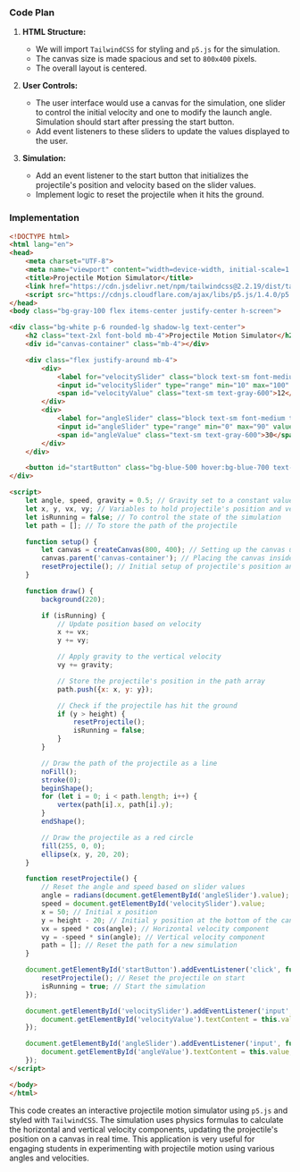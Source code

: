 ### Code Plan

1. **HTML Structure:**
    - We will import `TailwindCSS` for styling and `p5.js` for the simulation.
    - The canvas size is made spacious and set to `800x400` pixels.
    - The overall layout is centered.

2. **User Controls:**
    - The user interface would use a canvas for the simulation, one slider to control the initial velocity and one to modify the launch angle. Simulation should start after pressing the start button.
    - Add event listeners to these sliders to update the values displayed to the user.

3. **Simulation:**
    - Add an event listener to the start button that initializes the projectile's position and velocity based on the slider values.
    - Implement logic to reset the projectile when it hits the ground.

### Implementation

```html
<!DOCTYPE html>
<html lang="en">
<head>
    <meta charset="UTF-8">
    <meta name="viewport" content="width=device-width, initial-scale=1.0">
    <title>Projectile Motion Simulator</title>
    <link href="https://cdn.jsdelivr.net/npm/tailwindcss@2.2.19/dist/tailwind.min.css" rel="stylesheet">
    <script src="https://cdnjs.cloudflare.com/ajax/libs/p5.js/1.4.0/p5.js"></script>
</head>
<body class="bg-gray-100 flex items-center justify-center h-screen">

<div class="bg-white p-6 rounded-lg shadow-lg text-center">
    <h2 class="text-2xl font-bold mb-4">Projectile Motion Simulator</h2>
    <div id="canvas-container" class="mb-4"></div>

    <div class="flex justify-around mb-4">
        <div>
            <label for="velocitySlider" class="block text-sm font-medium text-gray-700">Initial Velocity</label>
            <input id="velocitySlider" type="range" min="10" max="100" value="12" class="w-full mb-2">
            <span id="velocityValue" class="text-sm text-gray-600">12</span> m/s
        </div>
        <div>
            <label for="angleSlider" class="block text-sm font-medium text-gray-700">Launch Angle</label>
            <input id="angleSlider" type="range" min="0" max="90" value="30" class="w-full mb-2">
            <span id="angleValue" class="text-sm text-gray-600">30</span>°
        </div>
    </div>

    <button id="startButton" class="bg-blue-500 hover:bg-blue-700 text-white font-bold py-2 px-4 rounded">Start</button>
</div>

<script>
    let angle, speed, gravity = 0.5; // Gravity set to a constant value to continuously affect the projectile
    let x, y, vx, vy; // Variables to hold projectile's position and velocity
    let isRunning = false; // To control the state of the simulation
    let path = []; // To store the path of the projectile

    function setup() {
        let canvas = createCanvas(800, 400); // Setting up the canvas using p5.js
        canvas.parent('canvas-container'); // Placing the canvas inside the container
        resetProjectile(); // Initial setup of projectile's position and velocity
    }

    function draw() {
        background(220);

        if (isRunning) {
            // Update position based on velocity
            x += vx;
            y += vy;

            // Apply gravity to the vertical velocity
            vy += gravity;

            // Store the projectile's position in the path array
            path.push({x: x, y: y});

            // Check if the projectile has hit the ground
            if (y > height) {
                resetProjectile();
                isRunning = false;
            }
        }

        // Draw the path of the projectile as a line
        noFill();
        stroke(0);
        beginShape();
        for (let i = 0; i < path.length; i++) {
            vertex(path[i].x, path[i].y);
        }
        endShape();

        // Draw the projectile as a red circle
        fill(255, 0, 0);
        ellipse(x, y, 20, 20);
    }

    function resetProjectile() {
        // Reset the angle and speed based on slider values
        angle = radians(document.getElementById('angleSlider').value);
        speed = document.getElementById('velocitySlider').value;
        x = 50; // Initial x position
        y = height - 20; // Initial y position at the bottom of the canvas
        vx = speed * cos(angle); // Horizontal velocity component
        vy = -speed * sin(angle); // Vertical velocity component
        path = []; // Reset the path for a new simulation
    }

    document.getElementById('startButton').addEventListener('click', function() {
        resetProjectile(); // Reset the projectile on start
        isRunning = true; // Start the simulation
    });

    document.getElementById('velocitySlider').addEventListener('input', function() {
        document.getElementById('velocityValue').textContent = this.value; // Update the displayed velocity value
    });

    document.getElementById('angleSlider').addEventListener('input', function() {
        document.getElementById('angleValue').textContent = this.value; // Update the displayed angle value
    });
</script>

</body>
</html>
```

This code creates an interactive projectile motion simulator using `p5.js` and styled with `TailwindCSS`. The simulation uses physics formulas to calculate the horizontal and vertical velocity components, updating the projectile's position on a canvas in real time. This application is very useful for engaging students in experimenting with projectile motion using various angles and velocities.